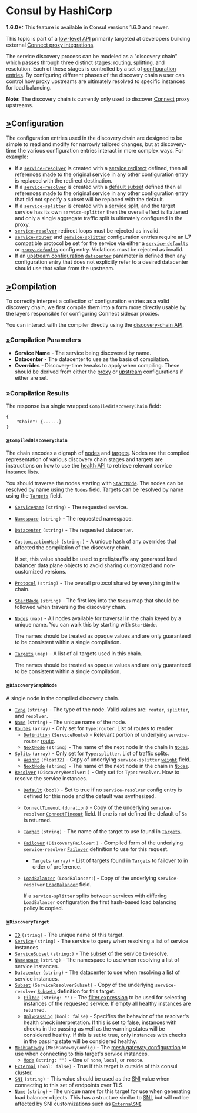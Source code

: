 # Consul by HashiCorp

**1.6.0+:** This feature is available in Consul versions 1.6.0 and newer.

This topic is part of a [low-level API](https://www.consul.io/api/discovery-chain) primarily targeted at developers building external [Connect proxy integrations](../proxies/consul-by-hashicorp-2.md).

The service discovery process can be modeled as a "discovery chain" which passes through three distinct stages: routing, splitting, and resolution. Each of these stages is controlled by a set of [configuration entries](https://www.consul.io/docs/agent/config-entries). By configuring different phases of the discovery chain a user can control how proxy upstreams are ultimately resolved to specific instances for load balancing.

**Note:** The discovery chain is currently only used to discover [Connect]() proxy upstreams.

## [»](consul-by-hashicorp.md#configuration)Configuration

The configuration entries used in the discovery chain are designed to be simple to read and modify for narrowly tailored changes, but at discovery-time the various configuration entries interact in more complex ways. For example:

* If a [`service-resolver`](https://www.consul.io/docs/agent/config-entries/service-resolver) is created with a [service redirect](https://www.consul.io/docs/agent/config-entries/service-resolver#service) defined, then all references made to the original service in any other configuration entry is replaced with the redirect destination.
* If a [`service-resolver`](https://www.consul.io/docs/agent/config-entries/service-resolver) is created with a [default subset](https://www.consul.io/docs/agent/config-entries/service-resolver#defaultsubset) defined then all references made to the original service in any other configuration entry that did not specify a subset will be replaced with the default.
* If a [`service-splitter`](https://www.consul.io/docs/agent/config-entries/service-splitter) is created with a [service split](https://www.consul.io/docs/agent/config-entries/service-splitter#splits), and the target service has its own `service-splitter` then the overall effect is flattened and only a single aggregate traffic split is ultimately configured in the proxy.
* [`service-resolver`](https://www.consul.io/docs/agent/config-entries/service-resolver) redirect loops must be rejected as invalid.
* [`service-router`](https://www.consul.io/docs/agent/config-entries/service-router) and [`service-splitter`](https://www.consul.io/docs/agent/config-entries/service-splitter) configuration entries require an L7 compatible protocol be set for the service via either a [`service-defaults`](https://www.consul.io/docs/agent/config-entries/service-defaults) or [`proxy-defaults`](https://www.consul.io/docs/agent/config-entries/proxy-defaults) config entry. Violations must be rejected as invalid.
* If an [upstream configuration](../registration/consul-by-hashicorp.md#upstream-configuration-reference) [`datacenter`](../registration/consul-by-hashicorp.md#datacenter) parameter is defined then any configuration entry that does not explicitly refer to a desired datacenter should use that value from the upstream.

## [»](consul-by-hashicorp.md#compilation)Compilation

To correctly interpret a collection of configuration entries as a valid discovery chain, we first compile them into a form more directly usable by the layers responsible for configuring Connect sidecar proxies.

You can interact with the compiler directly using the [discovery-chain API](https://www.consul.io/api/discovery-chain).

### [»](consul-by-hashicorp.md#compilation-parameters)Compilation Parameters

* **Service Name** - The service being discovered by name.
* **Datacenter** - The datacenter to use as the basis of compilation.
* **Overrides** - Discovery-time tweaks to apply when compiling. These should be derived from either the [proxy](../registration/consul-by-hashicorp.md#complete-configuration-example) or [upstream](../registration/consul-by-hashicorp.md#upstream-configuration-reference) configurations if either are set.

### [»](consul-by-hashicorp.md#compilation-results)Compilation Results

The response is a single wrapped `CompiledDiscoveryChain` field:

```text
{
    "Chain": {......}
}
```

#### [»](consul-by-hashicorp.md#compileddiscoverychain)`CompiledDiscoveryChain`

The chain encodes a digraph of [nodes](consul-by-hashicorp.md#discoverygraphnode) and [targets](consul-by-hashicorp.md#discoverytarget). Nodes are the compiled representation of various discovery chain stages and targets are instructions on how to use the [health API](https://www.consul.io/api/health#list-nodes-for-connect-capable-service) to retrieve relevant service instance lists.

You should traverse the nodes starting with [`StartNode`](consul-by-hashicorp.md#startnode). The nodes can be resolved by name using the [`Nodes`](consul-by-hashicorp.md#nodes) field. Targets can be resolved by name using the [`Targets`](consul-by-hashicorp.md#targets) field.

* [`ServiceName`](consul-by-hashicorp.md#servicename) `(string)` - The requested service.
* [`Namespace`](consul-by-hashicorp.md#namespace) `(string)` - The requested namespace.
* [`Datacenter`](consul-by-hashicorp.md#datacenter) `(string)` - The requested datacenter.
* [`CustomizationHash`](consul-by-hashicorp.md#customizationhash) `(string:)` - A unique hash of any overrides that affected the compilation of the discovery chain.

  If set, this value should be used to prefix/suffix any generated load balancer data plane objects to avoid sharing customized and non-customized versions.

* [`Protocol`](consul-by-hashicorp.md#protocol) `(string)` - The overall protocol shared by everything in the chain.
* [`StartNode`](consul-by-hashicorp.md#startnode) `(string)` - The first key into the `Nodes` map that should be followed when traversing the discovery chain.
* [`Nodes`](consul-by-hashicorp.md#nodes) `(map)` - All nodes available for traversal in the chain keyed by a unique name. You can walk this by starting with `StartNode`.

  The names should be treated as opaque values and are only guaranteed to be consistent within a single compilation.

* [`Targets`](consul-by-hashicorp.md#targets) `(map)` - A list of all targets used in this chain.

  The names should be treated as opaque values and are only guaranteed to be consistent within a single compilation.

#### [»](consul-by-hashicorp.md#discoverygraphnode)`DiscoveryGraphNode`

A single node in the compiled discovery chain.

* [`Type`](consul-by-hashicorp.md#type) `(string)` - The type of the node. Valid values are: `router`, `splitter`, and `resolver`.
* [`Name`](consul-by-hashicorp.md#name) `(string)` - The unique name of the node.
* [`Routes`](consul-by-hashicorp.md#routes) `(array)` - Only set for `Type:router`. List of routes to render.
  * [`Definition`](consul-by-hashicorp.md#definition) `(ServiceRoute)` - Relevant portion of underlying `service-router` [route](https://www.consul.io/docs/agent/config-entries/service-router#routes).
  * [`NextNode`](consul-by-hashicorp.md#nextnode) `(string)` - The name of the next node in the chain in [`Nodes`](consul-by-hashicorp.md#nodes).
* [`Splits`](consul-by-hashicorp.md#splits) `(array)` - Only set for `Type:splitter`. List of traffic splits.
  * [`Weight`](consul-by-hashicorp.md#weight) `(float32)` - Copy of underlying `service-splitter` [`weight`](https://www.consul.io/docs/agent/config-entries/service-splitter#weight) field.
  * [`NextNode`](consul-by-hashicorp.md#nextnode-1) `(string)` - The name of the next node in the chain in [`Nodes`](consul-by-hashicorp.md#nodes).
* [`Resolver`](consul-by-hashicorp.md#resolver) `(DiscoveryResolver:)` - Only set for `Type:resolver`. How to resolve the service instances.
  * [`Default`](consul-by-hashicorp.md#default) `(bool)` - Set to true if no `service-resolver` config entry is defined for this node and the default was synthesized.
  * [`ConnectTimeout`](consul-by-hashicorp.md#connecttimeout) `(duration)` - Copy of the underlying `service-resolver` [`ConnectTimeout`](https://www.consul.io/docs/agent/config-entries/service-resolver#connecttimeout) field. If one is not defined the default of `5s` is returned.
  * [`Target`](consul-by-hashicorp.md#target) `(string)` - The name of the target to use found in [`Targets`](consul-by-hashicorp.md#targets).
  * [`Failover`](consul-by-hashicorp.md#failover) `(DiscoveryFailover:)` - Compiled form of the underlying `service-resolver` [`Failover`](https://www.consul.io/docs/agent/config-entries/service-resolver#failover) definition to use for this request.
    * [`Targets`](consul-by-hashicorp.md#targets-1) `(array)` - List of targets found in [`Targets`](consul-by-hashicorp.md#targets) to failover to in order of preference.
  * [`LoadBalancer`](consul-by-hashicorp.md#loadbalancer) `(LoadBalancer:`\) - Copy of the underlying `service-resolver` [`LoadBalancer`](https://www.consul.io/docs/agent/config-entries/service-resolver#loadbalancer) field.

    If a `service-splitter` splits between services with differing `LoadBalancer` configuration the first hash-based load balancing policy is copied.

#### [»](consul-by-hashicorp.md#discoverytarget)`DiscoveryTarget`

* [`ID`](consul-by-hashicorp.md#id) `(string)` - The unique name of this target.
* [`Service`](consul-by-hashicorp.md#service) `(string)` - The service to query when resolving a list of service instances.
* [`ServiceSubset`](consul-by-hashicorp.md#servicesubset) `(string:)` - The [subset](https://www.consul.io/docs/agent/config-entries/service-resolver#service-subsets) of the service to resolve.
* [`Namespace`](consul-by-hashicorp.md#namespace-1) `(string)` - The namespace to use when resolving a list of service instances.
* [`Datacenter`](consul-by-hashicorp.md#datacenter-1) `(string)` - The datacenter to use when resolving a list of service instances.
* [`Subset`](consul-by-hashicorp.md#subset) `(ServiceResolverSubset)` - Copy of the underlying `service-resolver` [`Subsets`](https://www.consul.io/docs/agent/config-entries/service-resolver#subsets) definition for this target.
  * [`Filter`](consul-by-hashicorp.md#filter) `(string: "")` - The [filter expression](https://www.consul.io/api/features/filtering) to be used for selecting instances of the requested service. If empty all healthy instances are returned.
  * [`OnlyPassing`](consul-by-hashicorp.md#onlypassing) `(bool: false)` - Specifies the behavior of the resolver's health check interpretation. If this is set to false, instances with checks in the passing as well as the warning states will be considered healthy. If this is set to true, only instances with checks in the passing state will be considered healthy.
* [`MeshGateway`](consul-by-hashicorp.md#meshgateway) `(MeshGatewayConfig)` - The [mesh gateway configuration](https://www.consul.io/docs/connect/mesh-gateway#connect-proxy-configuration) to use when connecting to this target's service instances.
  * [`Mode`](consul-by-hashicorp.md#mode) `(string: "")` - One of `none`, `local`, or `remote`.
* [`External`](consul-by-hashicorp.md#external) `(bool: false)` - True if this target is outside of this consul cluster.
* [`SNI`](consul-by-hashicorp.md#sni) `(string)` - This value should be used as the [SNI](https://en.wikipedia.org/wiki/Server_Name_Indication) value when connecting to this set of endpoints over TLS.
* [`Name`](consul-by-hashicorp.md#name-1) `(string)` - The unique name for this target for use when generating load balancer objects. This has a structure similar to [SNI](consul-by-hashicorp.md#sni), but will not be affected by SNI customizations such as [`ExternalSNI`](https://www.consul.io/docs/agent/config-entries/service-defaults#externalsni).

